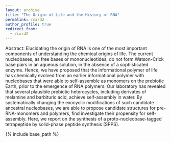 ```yaml
---
layout: archive
title: "The Origin of Life and the History of RNA"
permalink: /card2
author_profile: true
redirect_from: 
  - /card2
---
```

Abstract: Elucidating the origin of RNA is one of the most important components of understanding the chemical origins of life. The current nucleobases, as free bases or mononucleotides, do not form Watson-Crick base pairs in an aqueous solution, in the absence of a sophisticated enzyme. Hence, we have proposed that the informational polymer of life has chemically evolved from an earlier informational polymer with nucleobases that were able to self-assemble as monomers on the prebiotic Earth, prior to the emergence of RNA polymers. Our laboratory has revealed that several plausible prebiotic heterocycles, including derivates of melamine and barbituric acid, achieve self-assembly in water. By systematically changing the exocyclic modifications of such candidate ancestral nucleobases, we are able to propose candidate structures for pre-RNA-monomers and polymers, find investigate their propensity for self-assembly. Here, we report on the synthesis of a proto-nucleobase-tagged tetrapeptide  by solid-phase peptide synthesis (SPPS).

{% include base_path %}
